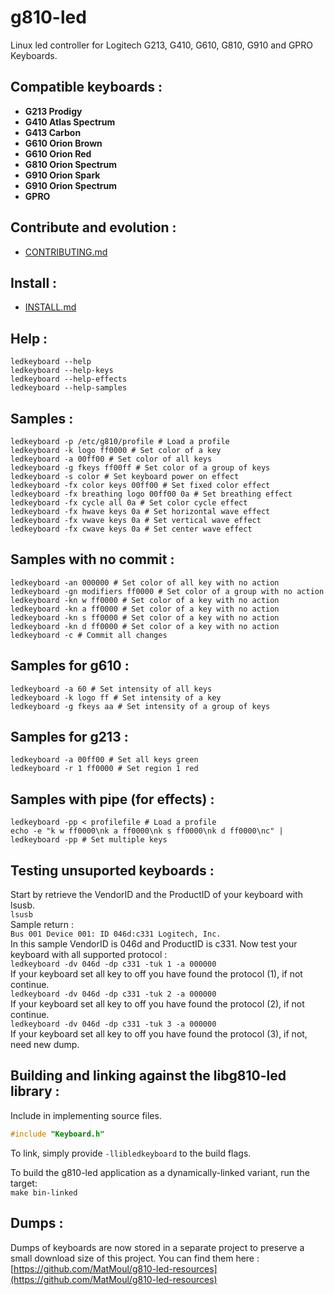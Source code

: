 # g810-led</br>

Linux led controller for Logitech G213, G410, G610, G810, G910 and GPRO Keyboards.</br>

## Compatible keyboards :</br>
- **G213 Prodigy**</br>
- **G410 Atlas Spectrum**</br>
- **G413 Carbon**</br>
- **G610 Orion Brown**</br>
- **G610 Orion Red**</br>
- **G810 Orion Spectrum**</br>
- **G910 Orion Spark**</br>
- **G910 Orion Spectrum**</br>
- **GPRO**</br>

## Contribute and evolution :</br>
* [CONTRIBUTING.md](https://github.com/MatMoul/g810-led/blob/master/CONTRIBUTING.md)

## Install :</br>
* [INSTALL.md](https://github.com/MatMoul/g810-led/blob/master/INSTALL.md)

## Help :</br>
`ledkeyboard --help`</br>
`ledkeyboard --help-keys`</br>
`ledkeyboard --help-effects`</br>
`ledkeyboard --help-samples`</br>

## Samples :</br>
`ledkeyboard -p /etc/g810/profile # Load a profile`</br>
`ledkeyboard -k logo ff0000 # Set color of a key`</br>
`ledkeyboard -a 00ff00 # Set color of all keys`</br>
`ledkeyboard -g fkeys ff00ff # Set color of a group of keys`</br>
`ledkeyboard -s color # Set keyboard power on effect`</br>
`ledkeyboard -fx color keys 00ff00 # Set fixed color effect`</br>
`ledkeyboard -fx breathing logo 00ff00 0a # Set breathing effect`</br>
`ledkeyboard -fx cycle all 0a # Set color cycle effect`</br>
`ledkeyboard -fx hwave keys 0a # Set horizontal wave effect`</br>
`ledkeyboard -fx vwave keys 0a # Set vertical wave effect`</br>
`ledkeyboard -fx cwave keys 0a # Set center wave effect`</br>

## Samples with no commit :</br>
`ledkeyboard -an 000000 # Set color of all key with no action`</br>
`ledkeyboard -gn modifiers ff0000 # Set color of a group with no action`</br>
`ledkeyboard -kn w ff0000 # Set color of a key with no action`</br>
`ledkeyboard -kn a ff0000 # Set color of a key with no action`</br>
`ledkeyboard -kn s ff0000 # Set color of a key with no action`</br>
`ledkeyboard -kn d ff0000 # Set color of a key with no action`</br>
`ledkeyboard -c # Commit all changes`</br>

## Samples for g610 :</br>
`ledkeyboard -a 60 # Set intensity of all keys`</br>
`ledkeyboard -k logo ff # Set intensity of a key`</br>
`ledkeyboard -g fkeys aa # Set intensity of a group of keys`</br>

## Samples for g213 :</br>
`ledkeyboard -a 00ff00 # Set all keys green`</br>
`ledkeyboard -r 1 ff0000 # Set region 1 red`</br>

## Samples with pipe (for effects) :</br>
`ledkeyboard -pp < profilefile # Load a profile`</br>
`echo -e "k w ff0000\nk a ff0000\nk s ff0000\nk d ff0000\nc" | ledkeyboard -pp # Set multiple keys`</br>

## Testing unsuported keyboards :</br>
Start by retrieve the VendorID and the ProductID of your keyboard with lsusb.</br>
`lsusb`</br>
Sample return :<br>
`Bus 001 Device 001: ID 046d:c331 Logitech, Inc.`</br>
In this sample VendorID is 046d and ProductID is c331. Now test your keyboard with all supported protocol :</br>
`ledkeyboard -dv 046d -dp c331 -tuk 1 -a 000000`</br>
If your keyboard set all key to off you have found the protocol (1), if not continue.</br>
`ledkeyboard -dv 046d -dp c331 -tuk 2 -a 000000`</br>
If your keyboard set all key to off you have found the protocol (2), if not continue.</br>
`ledkeyboard -dv 046d -dp c331 -tuk 3 -a 000000`</br>
If your keyboard set all key to off you have found the protocol (3), if not, need new dump.</br>

## Building and linking against the libg810-led library :</br>
Include in implementing source files.</br>
```cpp
#include "Keyboard.h"
```
To link, simply provide `-llibledkeyboard` to the build flags.</br>

To build the g810-led application as a dynamically-linked variant, run the target:</br>
`make bin-linked`</br>

## Dumps :
Dumps of keyboards are now stored in a separate project to preserve a small download size of this project.
You can find them here : [https://github.com/MatMoul/g810-led-resources](https://github.com/MatMoul/g810-led-resources)
